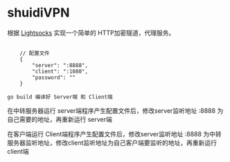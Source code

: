 # shuidiVPN

根据 [Lightsocks](https://github.com/gwuhaolin/lightsocks) 实现一个简单的 HTTP加密隧道，代理服务。

<code>
	// 配置文件
	{
		"server": ":8888",
		"client": ":1080",
		"password": ""
	}
</code>

<code>go build 编译好 Server端 和 Client端</code>

在中转服务器运行 server端程序产生配置文件后，修改server监听地址 :8888 为自己需要的地址，再重新运行 server端

在客户端运行 Client端程序产生配置文件后，修改server监听地址 :8888 为中转服务器监听地址，修改client监听地址为自己客户端要监听的地址，再重新运行 client端